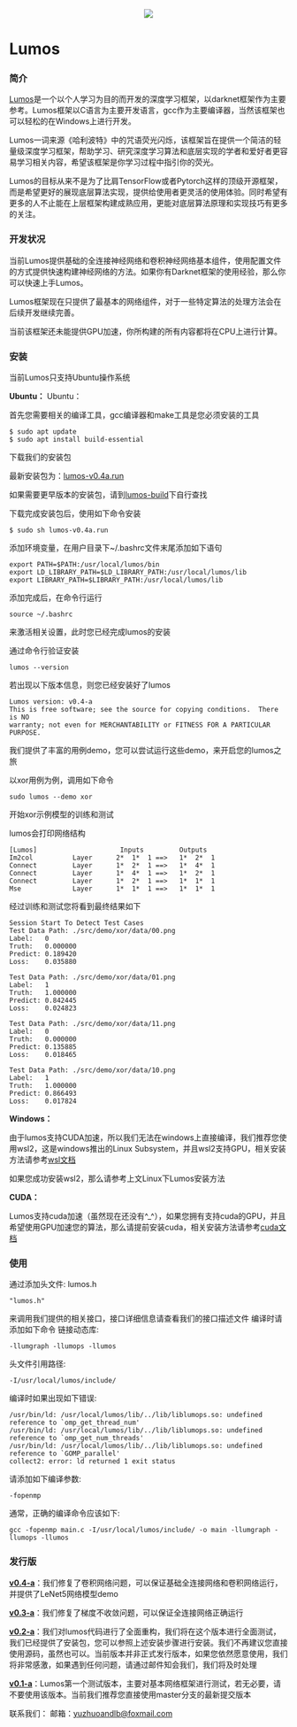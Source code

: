 <div align="center">
  <img src="https://github.com/LumosNet/Lumos/blob/master/img/Lumos.png">
</div>

# Lumos

### 简介

[Lumos](https://gitee.com/lumos-net/lumos)是一个以个人学习为目的而开发的深度学习框架，以darknet框架作为主要参考。Lumos框架以C语言为主要开发语言，gcc作为主要编译器，当然该框架也可以轻松的在Windows上进行开发。

Lumos一词来源《哈利波特》中的咒语荧光闪烁，该框架旨在提供一个简洁的轻量级深度学习框架，帮助学习、研究深度学习算法和底层实现的学者和爱好者更容易学习相关内容，希望该框架是你学习过程中指引你的荧光。

Lumos的目标从来不是为了比肩TensorFlow或者Pytorch这样的顶级开源框架，而是希望更好的展现底层算法实现，提供给使用者更灵活的使用体验。同时希望有更多的人不止能在上层框架构建成熟应用，更能对底层算法原理和实现技巧有更多的关注。



### 开发状况

当前Lumos提供基础的全连接神经网络和卷积神经网络基本组件，使用配置文件的方式提供快速构建神经网络的方法。如果你有Darknet框架的使用经验，那么你可以快速上手Lumos。

Lumos框架现在只提供了最基本的网络组件，对于一些特定算法的处理方法会在后续开发继续完善。

当前该框架还未能提供GPU加速，你所构建的所有内容都将在CPU上进行计算。



### 安装

当前Lumos只支持Ubuntu操作系统

**Ubuntu：**
Ubuntu：

首先您需要相关的编译工具，gcc编译器和make工具是您必须安装的工具

```shell
$ sudo apt update
$ sudo apt install build-essential
```

下载我们的安装包

最新安装包为：[lumos-v0.4a.run](https://github.com/LumosNet/Lumos-Build/raw/main/lumos-v0.4a.run)

如果需要更早版本的安装包，请到[lumos-build](https://github.com/LumosNet/Lumos-Build)下自行查找

下载完成安装包后，使用如下命令安装

```shell
$ sudo sh lumos-v0.4a.run
```

添加环境变量，在用户目录下~/.bashrc文件末尾添加如下语句

```
export PATH=$PATH:/usr/local/lumos/bin
export LD_LIBRARY_PATH=$LD_LIBRARY_PATH:/usr/local/lumos/lib
export LIBRARY_PATH=$LIBRARY_PATH:/usr/local/lumos/lib
```

添加完成后，在命令行运行

```shell
source ~/.bashrc
```

来激活相关设置，此时您已经完成lumos的安装

通过命令行验证安装

```shell
lumos --version
```

若出现以下版本信息，则您已经安装好了lumos

```shell
Lumos version: v0.4-a
This is free software; see the source for copying conditions.  There is NO
warranty; not even for MERCHANTABILITY or FITNESS FOR A PARTICULAR PURPOSE.
```

我们提供了丰富的用例demo，您可以尝试运行这些demo，来开启您的lumos之旅

以xor用例为例，调用如下命令

```shell
sudo lumos --demo xor
```

开始xor示例模型的训练和测试

lumos会打印网络结构

```shell
[Lumos]                     Inputs         Outputs
Im2col          Layer      2*  1*  1 ==>   1*  2*  1
Connect         Layer      1*  2*  1 ==>   1*  4*  1
Connect         Layer      1*  4*  1 ==>   1*  2*  1
Connect         Layer      1*  2*  1 ==>   1*  1*  1
Mse             Layer      1*  1*  1 ==>   1*  1*  1
```

经过训练和测试您将看到最终结果如下

```shell
Session Start To Detect Test Cases
Test Data Path: ./src/demo/xor/data/00.png
Label:   0
Truth:   0.000000
Predict: 0.189420
Loss:    0.035880

Test Data Path: ./src/demo/xor/data/01.png
Label:   1
Truth:   1.000000
Predict: 0.842445
Loss:    0.024823

Test Data Path: ./src/demo/xor/data/11.png
Label:   0
Truth:   0.000000
Predict: 0.135885
Loss:    0.018465

Test Data Path: ./src/demo/xor/data/10.png
Label:   1
Truth:   1.000000
Predict: 0.866493
Loss:    0.017824
```



**Windows：**

由于lumos支持CUDA加速，所以我们无法在windows上直接编译，我们推荐您使用wsl2，这是windows推出的Linux Subsystem，并且wsl2支持GPU，相关安装方法请参考[wsl文档](https://docs.microsoft.com/zh-cn/windows/wsl/)

如果您成功安装wsl2，那么请参考上文Linux下Lumos安装方法



**CUDA：**

Lumos支持cuda加速（虽然现在还没有^_^），如果您拥有支持cuda的GPU，并且希望使用GPU加速您的算法，那么请提前安装cuda，相关安装方法请参考[cuda文档](https://docs.nvidia.com/cuda/cuda-toolkit-release-notes/index.html)


### 使用
通过添加头文件: lumos.h
```
"lumos.h"
```
来调用我们提供的相关接口，接口详细信息请查看我们的接口描述文件
编译时请添加如下命令
链接动态库:
```shell
-llumgraph -llumops -llumos
```

头文件引用路径:
```shell
-I/usr/local/lumos/include/
```

编译时如果出现如下错误:
```shell
/usr/bin/ld: /usr/local/lumos/lib/../lib/liblumops.so: undefined reference to `omp_get_thread_num'
/usr/bin/ld: /usr/local/lumos/lib/../lib/liblumops.so: undefined reference to `omp_get_num_threads'
/usr/bin/ld: /usr/local/lumos/lib/../lib/liblumops.so: undefined reference to `GOMP_parallel'
collect2: error: ld returned 1 exit status
```

请添加如下编译参数:
```shell
-fopenmp
```

通常，正确的编译命令应该如下:
```shell
gcc -fopenmp main.c -I/usr/local/lumos/include/ -o main -llumgraph -llumops -llumos
```

### 发行版
**[v0.4-a](https://github.com/LumosNet/Lumos/tree/v0.4-a/)**：我们修复了卷积网络问题，可以保证基础全连接网络和卷积网络运行，并提供了LeNet5网络模型demo

**[v0.3-a](https://github.com/LumosNet/Lumos/tree/v0.3-a/)**：我们修复了梯度不收敛问题，可以保证全连接网络正确运行

**[v0.2-a](https://github.com/LumosNet/Lumos/tree/v0.2-a/)**：我们对lumos代码进行了全面重构，我们将在这个版本进行全面测试，我们已经提供了安装包，您可以参照上述安装步骤进行安装。我们不再建议您直接使用源码，虽然也可以。当前版本并非正式发行版本，如果您依然愿意使用，我们将非常感激，如果遇到任何问题，请通过邮件知会我们，我们将及时处理

**[v0.1-a](https://github.com/LumosNet/Lumos/tree/v0.1-a/)**：Lumos第一个测试版本，主要对基本网络框架进行测试，若无必要，请不要使用该版本。当前我们推荐您直接使用master分支的最新提交版本

联系我们：
    邮箱：yuzhuoandlb@foxmail.com
    